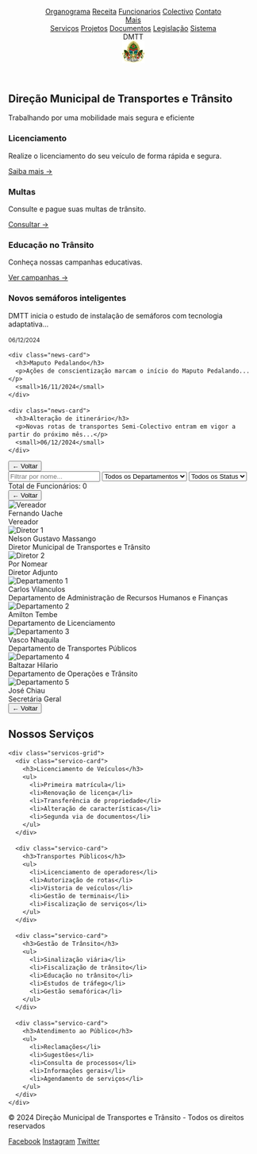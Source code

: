 <html><head><base href="https://camiloduvane.github.io/DMTT/"><title>DMTT - Direção Municipal de Transportes e Trânsito</title><meta charset="UTF-8"><meta name="viewport" content="width=device-width, initial-scale=1">
<style>
:root {
  --primary: #4CAF50;  /* Change from #1a4b8c to a green color */
  --secondary: #e63946;
  --light: #f1faee;
  --dark: #2e7d32;     /* Change from #1d3557 to darker green */
  --gray: #81c784;     /* Change from #457b9d to lighter green */
}

* {
  margin: 0;
  padding: 0;
  box-sizing: border-box;
  font-family: 'Segoe UI', sans-serif;
}

body {
  background: var(--light);
  color: var(--dark);
  line-height: 1.6;
}

.header {
  background: var(--primary);
  color: white;
  padding: 1rem;
  position: sticky;
  top: 0;
  z-index: 100;
  box-shadow: 0 2px 5px rgba(0,0,0,0.2);
}

.nav {
  max-width: 1200px;
  margin: 0 auto;
  display: flex;
  justify-content: space-between;
  align-items: center;
}

.logo {
  display: flex;
  align-items: center;
  gap: 1rem;
}

.logo-text {
  font-size: 1.5rem;
  font-weight: bold;
}

.logo-image {
  width: 60px;
  height: 60px;
  border-radius: 50%;
  overflow: hidden;
  background: #fff;
}

.logo-image img {
  width: 100%;
  height: 100%;
  object-fit: cover;
}

.nav-links {
  display: flex;
  gap: 2rem;
  position: relative;
}

.nav-links a {
  color: white;
  text-decoration: none;
  transition: color 0.3s;
}

.dropdown {
  position: relative;
  display: inline-block;
}

.dropdown-content {
  display: none;
  position: absolute;
  background-color: var(--primary);
  min-width: 200px; /* Increased width for code */
  box-shadow: 0px 8px 16px 0px rgba(0,0,0,0.2);
  z-index: 1;
  border-radius: 4px;
  top: 100%;
  right: 0;
}

.dropdown-content a {
  color: white;
  padding: 12px 16px;
  text-decoration: none;
  display: block;
  white-space: pre-wrap; /* Allow code to wrap */
  font-family: 'Courier New', monospace; /* Better font for code */
}

.dropdown:hover .dropdown-content {
  display: block;
}

.dropdown-content a:hover {
  background-color: #81c784;  /* Use new gray (light green) color */
}

.hero {
  background: linear-gradient(rgba(0,0,0,0.5), rgba(0,0,0,0.5)), url('banner.jpg');
  background-size: cover;
  background-position: center;
  height: 60vh;
  display: flex;
  align-items: center;
  justify-content: center;
  color: white;
  text-align: center;
}

.hero h1 {
  font-size: 3rem;
  margin-bottom: 1rem;
}

.quick-links {
  display: grid;
  grid-template-columns: repeat(auto-fit, minmax(250px, 1fr));
  gap: 2rem;
  padding: 4rem 2rem;
  max-width: 1200px;
  margin: 0 auto;
}

.quick-link-card {
  background: white;
  padding: 2rem;
  border-radius: 8px;
  box-shadow: 0 2px 5px rgba(0,0,0,0.1);
  transition: transform 0.3s;
}

.quick-link-card:hover {
  transform: translateY(-5px);
}

.news-section {
  background: var(--primary);
  color: white;
  padding: 4rem 2rem;
}

.news-grid {
  display: grid;
  grid-template-columns: repeat(auto-fit, minmax(300px, 1fr));
  gap: 2rem;
  max-width: 1200px;
  margin: 0 auto;
}

.news-card {
  background: white;
  color: var(--dark);
  padding: 1.5rem;
  border-radius: 8px;
}

.footer {
  background: var(--dark);
  color: white;
  padding: 2rem;
  text-align: center;
}

.social-links {
  display: flex;
  justify-content: center;
  gap: 1rem;
  margin-top: 1rem;
}

.social-links a {
  color: white;
  text-decoration: none;
}

@media (max-width: 768px) {
  .nav {
    flex-direction: column;
    gap: 1rem;
  }
  
  .nav-links {
    flex-direction: column;
    align-items: center;
  }
  
  .hero h1 {
    font-size: 2rem;
  }
}

/* Add new styles for employee section */
.employee-section {
  display: none;
  position: fixed;
  top: 0;
  left: 0;
  width: 100%;
  height: 100%;
  background: var(--light);
  z-index: 1000;
  padding: 2rem;
  overflow-y: auto;
}

.employee-section.active {
  display: block;
}

.back-button {
  position: fixed;
  top: 1rem;
  left: 1rem;
  padding: 0.5rem 1rem;
  background: #1a4b8c;  /* Change from var(--primary) to blue */
  color: white;
  border: none;
  border-radius: 4px;
  cursor: pointer;
  z-index: 1001;
}

.back-button:hover {
  background: #143d73;  /* Darker blue for hover */
}

.filters {
  display: flex;
  gap: 1rem;
  margin: 2rem auto;
  max-width: 1200px;
  padding: 0 1rem;
}

.filters input,
.filters select {
  padding: 0.5rem;
  border: 1px solid #ddd;
  border-radius: 4px;
  font-size: 1rem;
}

.filters input {
  flex: 2; /* Changed from flex: 1 to give more space to the name filter */
  min-width: 300px; /* Add minimum width */
  padding: 0.75rem; /* Slightly increase padding */
  font-size: 1.1rem; /* Slightly larger font size */
}

.filters select {
  flex: 1;
  min-width: 200px;
}

.employee-count {
  max-width: 1200px;
  margin: 1rem auto;
  padding: 0 1rem;
  font-weight: bold;
  color: #000000;  /* Changed from var(--primary) to black */
  font-size: 1.1em;
}

.employee-list {
  max-width: 1200px;
  margin: 0 auto;
  padding: 0 1rem;
}

.employee-item {
  background: white;
  margin-bottom: 1rem;
  border-radius: 8px;
  box-shadow: 0 2px 5px rgba(0,0,0,0.1);
}

.employee-header {
  padding: 1rem;
  cursor: pointer;
  display: flex;
  justify-content: space-between;
  align-items: center;
}

.employee-header:hover {
  background: #f5f5f5;
}

.employee-details {
  display: none;
  padding: 1rem;
  border-top: 1px solid #eee;
}

.employee-details.active {
  display: block;
}

.employee-grid {
  display: grid;
  grid-template-columns: repeat(auto-fit, minmax(300px, 1fr));
  gap: 2rem;
  max-width: 1200px;
  margin: 3rem auto;
}

.employee-card {
  background: white;
  padding: 1.5rem;
  border-radius: 8px;
  box-shadow: 0 2px 5px rgba(0,0,0,0.1);
  display: grid;
  grid-template-columns: 100px 1fr;
  gap: 1.5rem;
}

.employee-card img {
  width: 100px;
  height: 100px;
  border-radius: 50%;
  object-fit: cover;
}

.employee-info {
  display: grid;
  gap: 0.5rem;
}

.employee-info h3 {
  margin-bottom: 0.5rem;
  color: #000000;  /* Changed from var(--primary) to black */
}

.info-row {
  display: grid;
  grid-template-columns: 120px 1fr;
  gap: 1rem;
  font-size: 0.9rem;
  border-bottom: 1px solid #eee;
  padding: 0.5rem 0;
}

.info-label {
  font-weight: bold;
  color: var(--gray);
}

.status-active {
  color: #000000;  /* Changed from #2ecc71 to black */
  font-weight: bold;
}

/* Add to existing CSS */
.org-section {
  display: none;
  position: fixed;
  top: 0;
  left: 0;
  width: 100%;
  height: 100%;
  background: linear-gradient(135deg, #f5f7fa 0%, #c3cfe2 100%);
  z-index: 1000;
  padding: 2rem;
  overflow-y: auto;
}

.org-section.active {
  display: block;
}

.org-chart {
  display: flex;
  flex-direction: column;
  align-items: center;
  gap: 30px; /* Reduce vertical gap between levels */
  padding: 60px 20px 30px 20px; /* Reduce top/bottom padding */
  max-width: 1400px;
  margin: 0 auto;
}

.level {
  display: flex;
  flex-wrap: wrap;
  gap: 15px; /* Reduce horizontal gap between boxes */
  justify-content: center;
  padding: 0 20px;
}

.level::after {
  content: '';
  position: absolute;
  bottom: -15px; /* Reduce vertical connector height */
  left: 50%;
  transform: translateX(-50%);
  width: 2px;
  height: 15px;
  background: rgba(0,0,0,0.1);
}

.level:last-child::after {
  display: none;
}

.box {
  background: white;
  border-radius: 20px;
  padding: 15px; /* Reduce padding */
  width: 180px; /* Make boxes slightly smaller */
  text-align: center;
  box-shadow: 0 15px 30px rgba(0,0,0,0.1);
  transition: all 0.3s ease;
  border: 1px solid rgba(0,0,0,0.05);
}

.box:hover {
  transform: translateY(-8px);
  box-shadow: 0 20px 40px rgba(0,0,0,0.15);
}

.avatar {
  width: 80px; /* Make avatars smaller */
  height: 80px;
  border-radius: 50%;
  margin: 0 auto 10px;
  overflow: hidden;
  border: 4px solid #4CAF50;  /* Change border color to match new primary */
  box-shadow: 0 5px 15px rgba(0,0,0,0.2);
}

.name {
  font-size: 1.1em; /* Slightly smaller font */
  font-weight: 600;
  color: #2c3e50;
  margin-bottom: 5px;
}

.position {
  font-size: 0.9em; /* Slightly smaller font */
  color: #000000;  /* Changed from #4CAF50 to black */
  font-weight: 500;
  margin-bottom: 8px;
}

.contact-info {
  font-size: 0.9em;
  color: #666;
  padding-top: 10px;
  border-top: 1px solid #eee;
  margin-top: 10px;
  line-height: 1.6;
}

/* Add styles for services section */
.servicos-section {
  display: none;
  position: fixed;
  top: 0;
  left: 0;
  width: 100%;
  height: 100%;
  background: var(--light);
  z-index: 1000;
  padding: 2rem;
  overflow-y: auto;
}

.servicos-section.active {
  display: block;
}

.servicos-container {
  max-width: 1200px;
  margin: 2rem auto;
  padding: 0 1rem;
}

.servicos-container h2 {
  text-align: center;
  color: #000000;  /* Changed from var(--primary) to black */
  margin-bottom: 2rem;
  font-size: 2rem;
}

.servicos-grid {
  display: grid;
  grid-template-columns: repeat(auto-fit, minmax(250px, 1fr));
  gap: 2rem;
}

.servico-card {
  background: white;
  padding: 2rem;
  border-radius: 8px;
  box-shadow: 0 2px 5px rgba(0,0,0,0.1);
  transition: transform 0.3s;
}

.servico-card:hover {
  transform: translateY(-5px);
}

.servico-card h3 {
  color: #000000;  /* Changed from var(--primary) to black */
  margin-bottom: 1rem;
  font-size: 1.25rem;
}

.servico-card ul {
  list-style: none;
  padding: 0;
}

.servico-card ul li {
  padding: 0.5rem 0;
  border-bottom: 1px solid #eee;
}

.servico-card ul li:last-child {
  border-bottom: none;
}

/* Updated legislacao styles */
.legislacao-container h2 {
  text-align: center;
  color: #000000;  /* Changed from var(--primary) to black */
  margin-bottom: 2rem;
}

.legislacao-container .documento-lista a {
  color: #000000;  /* Changed from var(--primary) to black */
}

/* Update A6 preview styles */
.a6-preview, .license-back {
    background: white;
    margin: 20px auto;
    padding: 10mm;
    position: relative;
    width: 105mm;  /* Standard A6 width */
    height: 148mm; /* Standard A6 height */
    font-size: 10px;
    box-sizing: border-box;
    border: 2px solid darkgreen;
    outline: 2px solid #ffd700;
    outline-offset: 2px;
    box-shadow: 0 0 0 6px darkred;
    display: flex;
    flex-direction: column;
}

/* Update print styles */
@media print {
    body * {
        visibility: hidden;
    }
    
    .a6-preview, .license-back {
        visibility: visible;
        position: absolute;
        left: 1.5mm;
        top: 1.5mm;
        width: 93mm;  /* A6 width minus margins */
        height: 136mm; /* A6 height minus margins */
        margin: 0;
        padding: 10mm;
        border: 2px solid darkgreen !important;
        outline: 2px solid #ffd700 !important;
        outline-offset: 2px !important;
        box-shadow: 0 0 0 6px darkred !important;
        -webkit-print-color-adjust: exact;
        print-color-adjust: exact;
    }

    .license-back {
        position: absolute;
        top: 280mm; /* Position the back side on next page */
        page-break-before: always;
    }
}

/* Optimize content spacing */
.license-header {
    margin-bottom: 5px;
}

.municipality-info {
    margin-bottom: 5px;
}

.license-details {
    flex-grow: 1;
    font-size: 10px;
    line-height: 1.3;
}

.license-details p {
    margin: 3px 0;
}

.signature-section {
    margin-top: auto;
    margin-bottom: 10px;
}

/* Adjust signature elements */
.signature-section p {
    margin: 2px 0;
    font-size: 10px;
}

/* Add this to existing CSS */
.license-form {
  display: grid;
  grid-template-columns: repeat(3, 1fr);
  gap: 20px;
  padding: 25px;
}

.license-form h2 {
  grid-column: 1 / -1;
  margin-bottom: 20px;
  padding-bottom: 10px;
  border-bottom: 2px solid #3498db;
  color: #2c3e50;
}

.form-group {
  margin-bottom: 20px;
}

label {
  display: block;
  margin-bottom: 8px;
  color: #34495e;
  font-size: 14px;
}

input, select {
  height: 40px;
  width: 100%;
  border: 1px solid #ddd;
  border-radius: 4px;
  padding: 8px 12px;
  font-size: 14px;
  transition: border-color 0.3s ease;
}

select:focus, input:focus {
  outline: none;
  border-color: #3498db;
  box-shadow: 0 0 0 2px rgba(52, 152, 219, 0.2);
}

.preview {
  margin-top: 20px;
  padding: 20px;
  border: 1px dashed #ddd;
}

/* Update print styles */
@media print {
    body * {
        visibility: hidden;
    }
    
    .a6-preview, .license-back {
        visibility: visible;
        position: absolute;
        left: 1.5mm;
        top: 1.5mm;
        width: 93mm;  /* A6 width minus margins */
        height: 136mm; /* A6 height minus margins */
        margin: 0;
        padding: 10mm;
        border: 2px solid darkgreen !important;
        outline: 2px solid #ffd700 !important;
        outline-offset: 2px !important;
        box-shadow: 0 0 0 6px darkred !important;
        -webkit-print-color-adjust: exact;
        print-color-adjust: exact;
    }

    .license-back {
        position: absolute;
        top: 280mm; /* Change from 140mm to 280mm to move to third page */
        page-break-before: always;
    }
}

/* Add additional license styling */
.license-header {
    text-align: center;
    margin-bottom: 5px;
    position: relative;
    z-index: 1;
}

.logo-placeholder {
    width: 50px;
    height: 50px;
    margin: 0 auto 10px;
    display: flex;
    align-items: center;
    justify-content: center;
}

.municipality-info {
    text-align: center;
    margin-bottom: 5px;
    padding: 3px;
    border-radius: 4px;
}

.municipality-info h3 {
    margin: 2px 0;
    font-size: 16px;
    color: #000;
    text-align: center;
    font-weight: bold;
}

.municipality-info h4 {
    margin: 2px 0;
    font-size: 14px;
    color: #000;
    text-align: center;
    font-weight: bold;
}

.municipality-info h5 {
    margin: 2px 0;
    font-size: 12px;
    color: #000;
    text-align: center;
    font-weight: bold;
}

.license-number {
    color: #ff0000;
    text-decoration: underline;
    font-weight: bold;
    margin: 10px 0;
    font-size: 14px;
    text-transform: uppercase;
    text-align: center;
}

.license-details {
    text-align: left;
    margin: 5px 0;
    background: transparent;
    padding: 5px;
    border-radius: 4px;
    flex-grow: 1;
    position: relative;
    z-index: 1;
}

.license-details p {
    margin: 3px 0;
    padding: 2px 0;
}

.license-details strong {
    color: #444;
    min-width: 80px;
    display: inline-block;
}

.watermark {
    position: absolute;
    top: 50%;
    left: 50%;
    transform: translate(-50%, -50%) scale(3);
    opacity: 0.1;
    z-index: 0;
    pointer-events: none;
}

#qrcode {
    position: absolute;
    bottom: 20px;
    right: 20px;
    z-index: 1;
}

.license-type-back {
    text-align: center;
    margin-top: 20px;
    font-size: 12px;
    font-weight: bold;
}

/* Add these styles for the signature section */
.signature-section {
    text-align: center;
    padding: 5px;
    margin-top: auto;
    margin-bottom: 10px;
    position: relative;
    z-index: 1;
}

.signature-section p {
    margin: 2px 0;
    font-weight: bold;
    font-size: 10px;
}

.signature-line {
    width: 150px;
    height: 1px;
    background: #000;
    margin: 10px auto;
}

/* Add styles for selected vias display */
.selected-vias button:hover {
    background: #ff0000 !important;
    transform: scale(1.05);
}

.selected-vias li {
    transition: all 0.3s ease;
    background: white;
    padding: 5px;
    border-radius: 4px;
    margin-bottom: 5px !important;
}

.selected-vias li:hover {
    background: rgba(0,0,0,0.05);
}
</style>
<script src="https://cdnjs.cloudflare.com/ajax/libs/qrcodejs/1.0.0/qrcode.min.js"></script>
</head>
<body>

<header class="header">
  <nav class="nav">
    <div class="nav-links">
      <a href="https://camiloduvane.github.io/Orgranograma/">Organograma</a>
      <a href="https://camiloduvane.github.io/Receitas/">Receita</a>
      <a href="https://camiloduvane.github.io/Funcionarios/">Funcionarios</a>
      <a href="https://camiloduvane.github.io/Colectivo/">Colectivo</a>
      <a href="https://dmtt.gov.br/contato">Contato</a>
      <div class="dropdown">
        <a href="javascript:void(0)" style="cursor: pointer;">Mais</a>
        <div class="dropdown-content">
          <a href="https://dmtt.gov.br/servicos">Serviços</a>
          <a href="https://dmtt.gov.br/projetos">Projetos</a>
          <a href="https://dmtt.gov.br/documentos">Documentos</a>
          <a href="https://dmtt.gov.br/legislacao">Legislação</a>
          <a href="https://dmtt.gov.br/sistema" style="border-top: 1px solid rgba(255,255,255,0.1);">
            Sistema
          </a>
        </div>
      </div>
    </div>
    <div class="logo">
      <div class="logo-text">DMTT</div>
      <div class="logo-image">
        <img alt="Logo DMTT - Direção Municipal de Transportes e Trânsito" src="DMTT.bmp" width="45" height="45">
      </div>
    </div>
  </nav>
</header>

<section class="hero">
  <div>
    <h1>Direção Municipal de Transportes e Trânsito</h1>
    <p>Trabalhando por uma mobilidade mais segura e eficiente</p>
  </div>
</section>

<section class="quick-links">
  <div class="quick-link-card">
    <h3>Licenciamento</h3>
    <p>Realize o licenciamento do seu veículo de forma rápida e segura.</p>
    <a href="https://dmtt.gov.br/licenciamento">Saiba mais →</a>
  </div>
  
  <div class="quick-link-card">
    <h3>Multas</h3>
    <p>Consulte e pague suas multas de trânsito.</p>
    <a href="https://dmtt.gov.br/multas">Consultar →</a>
  </div>
  
  <div class="quick-link-card">
    <h3>Educação no Trânsito</h3>
    <p>Conheça nossas campanhas educativas.</p>
    <a href="https://dmtt.gov.br/educacao">Ver campanhas →</a>
  </div>
</section>

<section class="news-section">
  <div class="news-grid">
    <div class="news-card">
      <h3>Novos semáforos inteligentes</h3>
      <p>DMTT inicia o estudo de instalação de semáforos com tecnologia adaptativa...</p>
      <small>06/12/2024</small>
    </div>
    
    <div class="news-card">
      <h3>Maputo Pedalando</h3>
      <p>Ações de conscientização marcam o início do Maputo Pedalando...</p>
      <small>16/11/2024</small>
    </div>
    
    <div class="news-card">
      <h3>Alteração de itinerário</h3>
      <p>Novas rotas de transportes Semi-Colectivo entram em vigor a partir do próximo mês...</p>
      <small>06/12/2024</small>
    </div>
  </div>
</section>

<div id="employeeSection" class="employee-section">
  <button class="back-button" onclick="hideEmployees()">← Voltar</button>
  
  <div class="filters">
    <input type="text" id="nameFilter" placeholder="Filtrar por nome...">
    <select id="departmentFilter">
      <option value="">Todos os Departamentos</option>
      <option value="Vereação">Vereação</option>
      <option value="Direcção">Direcção</option>
      <option value="Departamento de Administração e Recursos Humanos">DARHF</option>
      <option value="Departamento de Licenciamento">DL</option>
      <option value="Departamento de Operações e Trânsito">DOT</option>
      <option value="Departamento de Transportes Público">DTP</option>
      <option value="Secretaria">Secretaria</option>
      <option value="BRT">BRT</option>
    </select>
    <select id="statusFilter">
      <option value="">Todos os Status</option>
      <option value="Ativo">Ativo</option>
      <option value="Inativo">Inativo</option>
      <option value="Ferias">De Férias</option>
    </select>
  </div>

  <div class="employee-count">
    Total de Funcionários: <span id="employeeCount">0</span>
  </div>

  <div class="employee-list">
    <!-- Employee items will be generated by JavaScript -->
  </div>
</div>

<div id="orgSection" class="org-section">
  <button class="back-button" onclick="hideOrg()">← Voltar</button>
  
  <div class="org-chart">
    <!-- Vereador Level -->
    <div class="level">
      <div class="box">
        <div class="avatar">
          <img src="vereador.jpg" alt="Vereador">
        </div>
        <div class="name">Fernando Uache</div>
        <div class="position">Vereador</div>
        <div class="contact-info" style="display: none;">
          <p>Email: vereador@example.com</p>
          <p>Telefone: (+258) 1234-5678</p>
        </div>
      </div>
    </div>
    <!-- Director Level -->
    <div class="level">
      <div class="box">
        <div class="avatar">
          <img src="diretor1.jpg" alt="Diretor 1">
        </div>
        <div class="name">Nelson Gustavo Massango</div>
        <div class="position">Diretor Municipal de Transportes e Trânsito</div>
        <div class="contact-info" style="display: none;">
          <p>Email: diretor1@example.com</p>
          <p>Telefone: (+258) 2345-6789</p>
        </div>
      </div>
      <div class="box">
        <div class="avatar">
          <img src="diretor2.jpg" alt="Diretor 2">
        </div>
        <div class="name">Por Nomear</div>
        <div class="position">Diretor Adjunto</div>
        <div class="contact-info" style="display: none;">
          <p>Email: diretor2@example.com</p>
          <p>Telefone: (+258) 3456-7890</p>
        </div>
      </div>
    </div>
    <!-- Department Level -->
    <div class="level">
      <div class="box">
        <div class="avatar">
          <img src="departamento1.jpg" alt="Departamento 1">
        </div>
        <div class="name">Carlos Vilanculos</div>
        <div class="position">Departamento de Administração de Recursos Humanos e Finanças</div>
        <div class="contact-info" style="display: none;">
          <p>Email: dep.transito@example.com</p>
          <p>Telefone: (11) 4567-8901</p>
        </div>
      </div>
      <div class="box">
        <div class="avatar">
          <img src="departamento2.jpg" alt="Departamento 2">
        </div>
        <div class="name">Amilton Tembe</div>
        <div class="position">Departamento de Licenciamento</div>
        <div class="contact-info" style="display: none;">
          <p>Email: dep.projetos@example.com</p>
          <p>Telefone: (11) 5678-9012</p>
        </div>
      </div>
      <div class="box">
        <div class="avatar">
          <img src="departamento3.jpg" alt="Departamento 3">
        </div>
        <div class="name">Vasco Nhaquila</div>
        <div class="position">Departamento de Transportes Públicos</div>
        <div class="contact-info" style="display: none;">
          <p>Email: dep.operacoes@example.com</p>
          <p>Telefone: (11) 6789-0123</p>
        </div>
      </div>
      <div class="box">
        <div class="avatar">
          <img src="departamento4.jpg" alt="Departamento 4">
        </div>
        <div class="name">Baltazar Hilario</div>
        <div class="position">Departamento de Operações e Trânsito</div>
        <div class="contact-info" style="display: none;">
          <p>Email: dep.fiscalizacao@example.com</p>
          <p>Telefone: (11) 7890-1234</p>
        </div>
      </div>
      <div class="box">
        <div class="avatar">
          <img src="departamento5.jpg" alt="Departamento 5">
        </div>
        <div class="name">José Chiau</div>
        <div class="position">Secretária Geral</div>
        <div class="contact-info" style="display: none;">
          <p>Email: dep.admin@example.com</p>
          <p>Telefone: (11) 8901-2345</p>
        </div>
      </div>
    </div>
  </div>
</div>

<div id="servicosSection" class="servicos-section">
  <button class="back-button" onclick="hideServicos()">← Voltar</button>
  
  <div class="servicos-container">
    <h2>Nossos Serviços</h2>
    
    <div class="servicos-grid">
      <div class="servico-card">
        <h3>Licenciamento de Veículos</h3>
        <ul>
          <li>Primeira matrícula</li>
          <li>Renovação de licença</li>
          <li>Transferência de propriedade</li>
          <li>Alteração de características</li>
          <li>Segunda via de documentos</li>
        </ul>
      </div>

      <div class="servico-card">
        <h3>Transportes Públicos</h3>
        <ul>
          <li>Licenciamento de operadores</li>
          <li>Autorização de rotas</li>
          <li>Vistoria de veículos</li>
          <li>Gestão de terminais</li>
          <li>Fiscalização de serviços</li>
        </ul>
      </div>

      <div class="servico-card">
        <h3>Gestão de Trânsito</h3>
        <ul>
          <li>Sinalização viária</li>
          <li>Fiscalização de trânsito</li>
          <li>Educação no trânsito</li>
          <li>Estudos de tráfego</li>
          <li>Gestão semafórica</li>
        </ul>
      </div>

      <div class="servico-card">
        <h3>Atendimento ao Público</h3>
        <ul>
          <li>Reclamações</li>
          <li>Sugestões</li>
          <li>Consulta de processos</li>
          <li>Informações gerais</li>
          <li>Agendamento de serviços</li>
        </ul>
      </div>
    </div>
  </div>
</div>

<footer class="footer">
  <p>© 2024 Direção Municipal de Transportes e Trânsito - Todos os direitos reservados</p>
  <div class="social-links">
    <a href="https://facebook.com/dmtt">Facebook</a>
    <a href="https://instagram.com/dmtt">Instagram</a>
    <a href="https://twitter.com/dmtt">Twitter</a>
  </div>
</footer>

<script>
// User roles and credentials system
const users = [
  {
    username: 'CWD',
    password: '1234',
    role: 'Administrador',
    name: 'Camilo Duvane'
  },
  // Gestores
  {
    username: 'GST1',
    password: '5678',
    role: 'Gestor',
    name: 'Carlos Vilanculos'
  },
  {
    username: 'GST2', 
    password: '9012',
    role: 'Gestor',
    name: 'Amilton Tembe'
  },
  // Supervisores
  {
    username: 'SPV1',
    password: '3456',
    role: 'Supervisor',
    name: 'Vasco Nhaquila'
  },
  {
    username: 'SPV2',
    password: '7890',
    role: 'Supervisor',
    name: 'Baltazar Hilario'
  },
  // Técnicos
  {
    username: 'TEC1',
    password: '2345',
    role: 'Técnico',
    name: 'Jose Chiau'
  },
  {
    username: 'TEC2',
    password: '6789',
    role: 'Técnico',
    name: 'Leonilde Chitofo'
  }
];

// Function to update form fields based on license type
function updateFormFields() {
    const licenseType = document.getElementById('licenseType').value;
    const capacityGroup = document.querySelector('label[for="capacity"]').parentElement;
    const routeGroup = document.querySelector('label[for="route"]').parentElement;
    const viaGroup = document.querySelector('label[for="via"]').parentElement;
    const grossWeightGroup = document.getElementById('grossWeightGroup');
    
    const isTaxiType = ['taxi', 'taxiMercadoria', 'taxiApp', 'motoTaxi'].includes(licenseType);
    const isRouteType = ['semicolectivo', 'passageiros'].includes(licenseType);
    
    if (licenseType === 'camiao') {
        capacityGroup.style.display = 'none';
        routeGroup.style.display = 'none';
        viaGroup.style.display = 'block';
        grossWeightGroup.style.display = 'block';
        viaGroup.querySelector('label').textContent = 'Vias Autorizadas:';
        document.getElementById('via').multiple = true;
    } else if (isTaxiType) {
        capacityGroup.style.display = 'block';
        routeGroup.style.display = 'none';
        viaGroup.style.display = 'none';
        grossWeightGroup.style.display = 'none';
        document.querySelector('label[for="capacity"]').textContent = 'Praça:';
        updateTaxiStands();
    } else {
        capacityGroup.style.display = 'block';
        routeGroup.style.display = isRouteType ? 'block' : 'none';
        viaGroup.style.display = isRouteType ? 'block' : 'none';
        grossWeightGroup.style.display = 'none';
        document.querySelector('label[for="capacity"]').textContent = 'Lotação:';
        resetCapacityOptions();
    }
}

// Function to show login form
function showSistemaLogin() {
  const content = `
    <div class="sistema-section" style="
      position: fixed;
      top: 0;
      left: 0;
      width: 100%;
      height: 100%;
      z-index: 1000;
      overflow-y: auto;
      background: var(--light);
      display: flex;
      justify-content: center;
      align-items: center;
    ">
      <button class="back-button" onclick="hideSistemaLogin()">← Voltar</button>
      
      <div class="login-card" style="
        background: white;
        padding: 2rem;
        border-radius: 8px;
        box-shadow: 0 2px 5px rgba(0,0,0,0.1);
        width: 100%;
        max-width: 400px;
      ">
        <h2 style="text-align: center; margin-bottom: 2rem; color: #000000;">Acesso ao Sistema</h2>
        
        <form id="loginForm" style="display: grid; gap: 1rem;">
          <div style="display: grid; gap: 0.5rem;">
            <label for="username" style="font-weight: bold;">Usuário:</label>
            <input type="text" id="username" name="username" required style="
              padding: 0.5rem;
              border: 1px solid #ddd;
              border-radius: 4px;
              font-size: 1rem;
            ">
          </div>
          
          <div style="display: grid; gap: 0.5rem;">
            <label for="password" style="font-weight: bold;">Senha:</label>
            <input type="password" id="password" name="password" required style="
              padding: 0.5rem;
              border: 1px solid #ddd;
              border-radius: 4px;
              font-size: 1rem;
            ">
          </div>
          
          <button type="submit" style="
            background: #1a4b8c;
            color: white;
            padding: 0.75rem;
            border: none;
            border-radius: 4px;
            font-size: 1rem;
            cursor: pointer;
            margin-top: 1rem;
          ">Entrar</button>
          
          <div id="loginMessage" style="
            color: red;
            text-align: center;
            margin-top: 1rem;
            display: none;
          "></div>
          
          <a href="#" style="
            text-align: center;
            color: #1a4b8c;
            text-decoration: none;
            font-size: 0.9rem;
            margin-top: 0.5rem;
          ">Esqueceu a senha?</a>
        </form>
      </div>
    </div>
  `;
  
  document.body.insertAdjacentHTML('beforeend', content);
  document.body.style.overflow = 'hidden';
  
  // Updated login handler with role-based access
  document.getElementById('loginForm').addEventListener('submit', function(e) {
    e.preventDefault();
    const username = document.getElementById('username').value;
    const password = document.getElementById('password').value;
    
    const user = users.find(u => u.username === username && u.password === password);
    
    if (user) {
      // Store user info in session
      sessionStorage.setItem('currentUser', JSON.stringify({
        username: user.username,
        role: user.role,
        name: user.name
      }));
      
      // Instead of redirecting to different URLs, show the licensing system
      hideSistemaLogin();
      showLicensingSystem();
    } else {
      // Show error message
      const msgElement = document.getElementById('loginMessage');
      msgElement.textContent = 'Usuário ou senha inválidos. Por favor tente novamente.';
      msgElement.style.display = 'block';
    }
  });
}

// Function to hide login form
function hideSistemaLogin() {
  const section = document.querySelector('.sistema-section');
  if (section) {
    section.remove();
  }
  document.body.style.overflow = 'auto';
}

function showLicensingSystem() {
  const content = `<div class="licensing-section" style="
    position: fixed;
    top: 0;
    left: 0;
    width: 100%;
    height: 100%;
    z-index: 1000;
    overflow-y: auto;
    background: var(--light);
    padding: 2rem;
  ">
    <button class="back-button" onclick="hideLicensingSystem()">← Voltar</button>
    
    <div class="container">
      <h1>Sistema de Licenciamento</h1>
      <div class="license-form">
        <h2>Nova Licença</h2>
        
        <div class="form-group">
          <label for="licenseType">Tipo de Licença:</label>
          <select id="licenseType" onchange="updateFormFields()">
            <option value="camiao">Licença de Camião</option>
            <option value="semicolectivo">Semi-Colectivo</option>
            <option value="taxi">Táxi</option>
            <option value="taxiApp">Táxi de Aplicativo</option>
            <option value="taxiMercadoria">Táxi de Mercadoria</option>
            <option value="motoTaxi">Moto-Táxi</option>
            <option value="escolar">Escolar</option>
            <option value="funebre">Transporte Fúnebre</option>
            <option value="passageiros">Transporte de Passageiros</option>
            <option value="ciclomotores">Licença de Ciclomotores</option>
            <option value="livreteCiclomotores">Livrete de Ciclomotores</option>
            <option value="oficinas">Oficinas</option>
          </select>
        </div>
        
        <div class="form-group" id="grossWeightGroup">
          <label for="grossWeight">Peso Bruto:</label>
          <input type="text" id="grossWeight" placeholder="Em toneladas">
        </div>
        
        <div class="form-group">
          <label for="licenseNumber">Número da Licença:</label>
          <input type="text" id="licenseNumber" readonly>
        </div>
        
        <div class="form-group">
          <label for="ownerName">Nome do Proprietário/Empresa:</label>
          <input type="text" id="ownerName">
        </div>
        
        <div class="form-group">
          <label for="address">Endereço:</label>
          <input type="text" id="address">
        </div>
        
        <div class="form-group">
          <label for="plate">Matrícula:</label>
          <input type="text" id="plate">
        </div>
        
        <div class="form-group">
          <label for="brand">Marca:</label>
          <input type="text" id="brand">
        </div>

        <div class="form-group">
          <label for="route">Rota:</label>
          <select id="route">
            <option value="">Selecione a rota</option>
            <option value="baixa_zimpecto">Baixa-Zimpecto</option>
            <option value="baixa_combatentes">Baixa P.Combatentes</option>
            <option value="baixa_laulane">Baixa-Laulane</option>
            <option value="a_voador_malhazine">A.voador-Malhazine</option>
          </select>
        </div>

        <div class="form-group">
          <label for="via">Via:</label>
          <select id="via" multiple>
            <option value="julius_nyerere">Av. Julius Nyerere</option>
            <option value="vladimir_lenine">Av. Vladimir Lenine</option>
            <option value="eduardo_mondlane">Av. Eduardo Mondlane</option>
            <option value="mao_tse_tung">Av. Mao Tse Tung</option>
            <option value="guerra_popular">Av. Guerra Popular</option>
            <option value="karl_marx">Av. Karl Marx</option>
            <option value="acordo_lusaka">Av. Acordo de Lusaka</option>
            <option value="fplm">Av. FPLM</option>
            <option value="angola">Av. Angola</option>
            <option value="zimbabwe">Av. Zimbabwe</option>
          </select>
        </div>

        <div class="form-group">
          <label for="duration">Duração:</label>
          <select id="duration">
            <option value="1">1 Mês</option>
            <option value="2">2 Meses</option>
            <option value="3">3 Meses</option>
            <option value="4">4 Meses</option>
            <option value="5">5 Meses</option>
            <option value="6">6 Meses</option>
            <option value="7">7 Meses</option>
            <option value="8">8 Meses</option>
            <option value="9">9 Meses</option>
            <option value="10">10 Meses</option>
            <option value="11">11 Meses</option>
            <option value="12">12 Meses</option>
          </select>
        </div>

        <div class="form-group">
          <label for="schedule">Horário:</label>
          <select id="schedule">
            <option value="24">24 Horas</option>
          </select>
        </div>

        <div class="form-group">
          <label for="paymentType">Forma de Depósito:</label>
          <select id="paymentType">
            <option value="numerario">Numerário</option>
            <option value="deposito">Depósito</option>
            <option value="transferencia">Transferência</option>
          </select>
        </div>
        
        <div class="form-group">
          <label for="bank">Banco:</label>
          <select id="bank" onchange="updateAccounts()">
            <option value="">Selecione o banco</option>
            <option value="BIM">BIM</option>
            <option value="BCI">BCI</option>
            <option value="Standard">Standard Bank</option>
            <option value="Absa">Absa</option>
          </select>
        </div>
        
        <div class="form-group">
          <label for="account">Conta:</label>
          <select id="account">
            <option value="">Selecione primeiro o banco</option>
          </select>
        </div>
        
        <div class="form-group">
          <label for="amount">Valor:</label>
          <input type="text" id="amount">
        </div>
        
        <div class="form-group">
          <label for="reference">Referência:</label>
          <input type="text" id="reference">
        </div>
        
        <div class="form-group">
          <label for="contact">Contacto:</label>
          <input type="text" id="contact" placeholder="(+258) " maxlength="16">
        </div>
        
        <div class="form-group">
          <label for="nuit">NUIT:</label>
          <input type="text" id="nuit" minlength="9" maxlength="12">
        </div>
        <div class="form-group">
          <button onclick="generateLicense()" style="
              background: #3498db;
              color: white;
              border: none;
              padding: 12px 24px;
              font-size: 14px;
              font-weight: 500;
              border-radius: 4px;
              cursor: pointer;
              transition: all 0.3s ease;
          ">Gerar Licença</button>
        </div>
      </div>
      
      <div class="preview">
        <h3>Pré-visualização</h3>
        <div id="licensePreview"></div>
      </div>
    </div>
  </div>`;

  document.body.insertAdjacentHTML('beforeend', content);
  document.body.style.overflow = 'hidden';
}

function hideLicensingSystem() {
  const section = document.querySelector('.licensing-section');
  if (section) {
    section.remove();
  }
  document.body.style.overflow = 'auto';
}

// Helper functions for the licensing system
function validateNUIT(input) {
  let nuit = input.replace(/\D/g, '');
  if (nuit.length > 12) {
    nuit = nuit.slice(0, 12);
  }
  return nuit;
}

function generateLicenseNumber() {
  const licenseType = document.getElementById('licenseType').value;
  const year = new Date().getFullYear();
  let count = parseInt(localStorage.getItem('licenseCount') || 0) + 1;
  localStorage.setItem('licenseCount', count);
  const paddedCount = count.toString().padStart(3, '0');
  const letterMap = {
    'camiao': 'LC',
    'semicolectivo': 'SC',
    'taxi': 'T',
    'taxiApp': 'TA',
    'taxiMercadoria': 'TM',
    'motoTaxi': 'MT',
    'escolar': 'E',
    'funebre': 'F',
    'passageiros': 'P',
    'ciclomotores': 'C',
    'livreteCiclomotores': 'L',
    'oficinas': 'O'
  };
  return `${paddedCount}/${year}/${letterMap[licenseType]}`;
}

function generateLicense() {
    const nuit = document.getElementById('nuit').value;
    
    if (nuit.length < 9 || nuit.length > 12) {
        alert('O NUIT deve ter entre 9 e 12 dígitos.');
        return;
    }

    if (!confirm('Tem certeza que deseja gerar a licença? Por favor, verifique se todos os dados estão corretos.\n\nAdvertência: Após gerar a licença, os dados serão registrados no sistema.')) {
        return;
    }

    // Generate license number first
    document.getElementById('licenseNumber').value = generateLicenseNumber();

    // Get all form values
    const licenseType = document.getElementById('licenseType').value;
    const licenseNumber = document.getElementById('licenseNumber').value;
    const ownerName = document.getElementById('ownerName').value;
    const address = document.getElementById('address').value;
    const plate = document.getElementById('plate').value;
    const brand = document.getElementById('brand').value;
    const grossWeight = document.getElementById('grossWeight').value;
    const duration = document.getElementById('duration').value;
    const schedule = document.getElementById('schedule').value;
    const route = document.getElementById('route').value;
    const selectedVias = Array.from(document.getElementById('via').selectedOptions)
        .map(option => option.text)
        .join(' - ');

    const preview = document.getElementById('licensePreview');
    
    const licenseDetailsHtml = `
        <p><strong>Nome:</strong> ${ownerName}</p>
        <p><strong>Endereço:</strong> ${address}</p>
        <p><strong>Matrícula:</strong> ${plate}</p>
        <p><strong>Marca:</strong> ${brand}</p>
        ${licenseType === 'camiao' ? `
            <p><strong>Peso Bruto:</strong> ${grossWeight} toneladas</p>
        ` : `
            ${route ? `<p><strong>Rota:</strong> ${route}</p>` : ''}
            ${selectedVias ? `<p><strong>Vias:</strong> ${selectedVias}</p>` : ''}
        `}
        <p><strong>Duração:</strong> ${duration} ${duration === '1' ? 'Mês' : 'Meses'}</p>
        <p><strong>Horário:</strong> ${schedule}</p>
        <p><strong>Data de Emissão:</strong> ${new Date().toLocaleDateString()}</p>
        <p><strong>Validade:</strong> ${new Date(new Date().setMonth(new Date().getMonth() + parseInt(duration))).toLocaleDateString()}</p>
    `;

    const licenseBackHtml = (() => {
        if (licenseType === 'camiao') {
            return `
                <div class="license-back">
                    <div class="watermark"><img src="DMTT.bmp" alt="Logotipo do Município" width="115" height="115"></div>
                    <div class="license-type-back">
                        <h3>Licença de Camião</h3>
                        <div class="authorized-routes">
                            <h4>Vias Autorizadas:</h4>
                            <p style="margin: 10px 0; line-height: 1.4;">${selectedVias}</p>
                        </div>
                    </div>
                    <div style="position: absolute; bottom: 40px; left: 10px; right: 120px; text-align: justify; font-size: 8px; font-weight: bold; padding: 5px;">
                        A licença é intransferível e será considerada válida apenas quando apresentada em conjunto com o livrete oficial correspondente ao veículo ao qual está vinculada, garantindo a conformidade com as normas vigentes e evitando qualquer uso indevido.
                    </div>
                    <div id="qrcode"></div>
                </div>
            `;
        } else {
            return `
                <div class="license-back">
                    <div class="watermark"><img src="DMTT.bmp" alt="Logotipo do Município" width="150" height="80"></div>
                    <div class="license-type-back">
                        <h3>Licença de Transporte</h3>
                    </div>
                    <div style="position: absolute; bottom: 40px; left: 10px; right: 120px; text-align: justify; font-size: 8px; font-weight: bold; padding: 5px;">
                        A licença é intransferível e será considerada válida apenas quando apresentada em conjunto com o livrete oficial correspondente ao veículo ao qual está vinculada, garantindo a conformidade com as normas vigentes e evitando qualquer uso indevido.
                    </div>
                    <div id="qrcode"></div>
                </div>
            `;
        }
    })();

    const licenseTemplate = `
        <div class="a6-preview">
            <div class="watermark"><img src="DMTT.bmp" alt="Logotipo do Município" width="115" height="115"></div>
            <div class="license-header">
                <div class="logo-placeholder"><img src="DMTT.bmp" alt="Logotipo do Município" width="50" height="50"></div>
                <div class="municipality-info">
                    <h3>MUNICÍPIO DE MAPUTO</h3>
                    <h4>CONSELHO MUNICIPAL</h4>
                    <h5>PELOURO DE MOBILIDADE, TRANSPORTES E TRÂNSITO</h5>
                </div>
                <div class="license-number">${licenseType} Nº ${licenseNumber}</div>
            </div>
            <div class="license-details">
                ${licenseDetailsHtml}
            </div>
            <div class="signature-section">
                <p>Data: ${new Date().toLocaleDateString()}</p>
                <div class="signature-line"></div>
                <p>O Responsável</p>
            </div>
        </div>
        ${licenseBackHtml}
        <div style="text-align: center; margin-top: 20px;">
            <button onclick="printLicense()" style="
                background: #3498db;
                color: white;
                border: none;
                padding: 12px 24px;
                font-size: 14px;
                font-weight: 500;
                border-radius: 4px;
                cursor: pointer;
                transition: all 0.3s ease;
            ">Imprimir Licença</button>
        </div>`;

    preview.innerHTML = licenseTemplate;
    
    // Generate QR code
    const qrcodeDiv = document.getElementById("qrcode");
    qrcodeDiv.innerHTML = '';
    
    new QRCode(qrcodeDiv, {
        text: `License: ${licenseNumber}\nOwner: ${ownerName}\nType: ${licenseType}`,
        width: 100,
        height: 100
    });
}

// Update print function
function printLicense() {
    window.print();
}

// Adiciona comportamento de scroll suave aos links
document.querySelectorAll('a[href^="#"]').forEach(anchor => {
  anchor.addEventListener('click', function (e) {
    const href = this.getAttribute('href');
    if (href === '#') return;
    
    e.preventDefault();
    const target = document.querySelector(href);
    if (target) {
      target.scrollIntoView({
        behavior: 'smooth'
      });
    }
  });
});

// Adiciona classe active ao link atual na navegação
const currentLocation = location.href;
const menuItems = document.querySelectorAll('.nav-links a');
menuItems.forEach(link => {
  if(link.href === currentLocation) {
    link.classList.add('active');
  }
});

// Function to show employee section
function showEmployees() {
  document.getElementById('employeeSection').classList.add('active');
  document.body.style.overflow = 'hidden';
}

// Function to hide employee section
function hideEmployees() {
  document.getElementById('employeeSection').classList.remove('active');
  document.body.style.overflow = 'auto';
}

// Update the Funcionarios link to trigger the employee section
document.querySelector('a[href="https://camiloduvane.github.io/Funcionarios/"]').addEventListener('click', function(e) {
  e.preventDefault();
  showEmployees();
});

// Function to show org section
function showOrg() {
  document.getElementById('orgSection').classList.add('active');
  document.body.style.overflow = 'hidden';
}

// Function to hide org section
function hideOrg() {
  document.getElementById('orgSection').classList.remove('active');
  document.body.style.overflow = 'auto';
}

// Add click handler for organogram link
document.querySelector('a[href="https://camiloduvane.github.io/Orgranograma/"]').addEventListener('click', function(e) {
  e.preventDefault();
  showOrg();
});

// Function to show services section
function showServicos() {
  document.getElementById('servicosSection').classList.add('active');
  document.body.style.overflow = 'hidden';
}

// Function to hide services section
function hideServicos() {
  document.getElementById('servicosSection').classList.remove('active');
  document.body.style.overflow = 'auto';
}

// Add this event listener to show services section
document.querySelector('.dropdown-content a[href="https://dmtt.gov.br/servicos"]').addEventListener('click', function(e) {
  e.preventDefault();
  showServicos();
});

// Add the showDetails function from original code
function showDetails(element) {
  const contactInfo = element.querySelector('.contact-info');
  contactInfo.style.display = contactInfo.style.display === 'block' ? 'none' : 'block';
}

// Add this to your existing JavaScript
const employees = [
  {
    id: 1,
    name: 'Fernando Uache',
    photo: 'fernandouache.jpg',
    position: 'Vereador',
    category: 'Técnico Superior N1',
    education: '...Por preencher...',
    location: 'Pacio',
    department: 'Vereação',
    status: 'Ativo'
  },
  {
    id: 2,
    name: 'Nelson Gustavo Massango',
    photo: 'nelsongustavomassango.jpg',
    position: 'Director',
    category: 'Técnico Suprior N1',
    education: 'Estatística',
    location: 'Direcção',
    department: 'Direcção',
    status: 'Ativo'
  },
  {
    id: 3,
    name: 'Carlos Vilanculos',
    photo: 'camiloduvane.jpg',
    position: 'Chefe de Departamento',
    category: 'Técnico Profissional',
    education: 'Contabilidade e Finanças',
    location: 'DARHF',
    department: 'Departamento de Administração e Recursos Humanos',
    status: 'Ativo'
  },
  {
    id: 4,
    name: 'Amilton Tembe',
    photo: 'camiloduvane.jpg',
    position: 'Chefe de Departamento',
    category: 'Ensino Geral',
    education: '12° Classe',
    location: 'DL',
    department: 'Departamento de Licenciamento',
    status: 'Ativo'
  },
{
    id: 5,
    name: 'Vasco Nhaquila',
    photo: 'camiloduvane.jpg',
    position: 'Chefe de Departamento',
    category: 'Técnico Supervisor N1',
    education: 'Administração Pública',
    location: 'DTP',
    department: 'Departamento de Transportes Público',
    status: 'Ativo'
  },
{
    id: 6,
    name: 'Baltazar Hilário Nhacumbe',
    photo: 'camiloduvane.jpg',
    position: 'Chefe de Departamento',
    category: 'Técnico Profissional',
    education: 'Eletricidade',
    location: 'DOT',
    department: 'Departamento de Operações e Trânsito',
    status: 'Ativo'
  },
{
    id: 7,
    name: 'Safo Charles Mahumana',
    photo: 'camiloduvane.jpg',
    position: 'Chefe de Recepção',
    category: 'Técnico Supervisor N1',
    education: 'Gestão e Políticas Públicas',
    location: 'DARHF',
    department: 'Departamento de Administração e Recursos Humanos',
    status: 'Ativo'
  },
  {
    id: 8,
    name: 'José Chiau',
    photo: 'camiloduvane.jpg',
    position: 'Chefe da Secretaria',
    category: 'Técnico Supervisor N1',
    education: 'Administração Pública',
    location: 'Secretaria',
    department: 'Secretaria',
    status: 'Ativo'
  },
  {
    id: 9,
    name: 'Ana Paula Francisco Muchanga',
    photo: 'camiloduvane.jpg',
    position: 'Secretaria Executiva',
    category: 'Técnica Profissional',
    education: 'Contabilidade e Gestão',
    location: 'Pacio',
    department: 'Vereação',
    status: 'Ativo'
  },
  {
    id: 10,
    name: 'Silvia Laurinda Tembe Machié',
    photo: 'camiloduvane.jpg',
    position: 'Secretaria Executiva',
    category: 'Técnica Profissional',
    education: 'Administração Pública',
    location: 'Secretaria',
    department: 'Departamento de Administração e Recursos Humanos',
    status: 'Ativo'
  },
  {
    id: 11,
    name: 'Camilo Wiliamo Duvane',
    photo: 'camiloduvane.jpg',
    position: 'Técnico',
    category: 'Técnico Supervisor N1',
    education: 'Contabilidade e Auditoria',
    location: 'DARHF',
    department: 'Departamento de Administração e Recursos Humanos',
    status: 'Ativo'
  },
  {
    id: 12,
    name: 'Loide Atalia da Sílvia Massangaie Castelo David',
    photo: 'camiloduvane.jpg',
    position: 'Directora Adjunta',
    category: 'Técnica Supervisor N1',
    education: 'Engenharia Civil',
    location: 'Direcção',
    department: 'Direcção',
    status: 'Inativo'
  },

{
    id: 13,
    name: 'Obadias José Djedje',
    photo: 'camiloduvane.jpg',
    position: 'Coordenador',
    category: 'Técnico Supervisor N1',
    education: 'Engenheiro de Transportes',
    location: 'BRT',
    department: 'BRT',
    status: 'Inativo'
  },
{
    id: 14,
    name: 'Pedro Luís Jamal',
    photo: 'camiloduvane.jpg',
    position: 'Técnico',
    category: 'Supervisor N1',
    education: 'Engenheiro Civil',
    location: 'BRT',
    department: 'BRT',
    status: 'Ativo'
  },
{
    id: 15,
    name: 'Sara Ernesto Macaringue',
    photo: 'camiloduvane.jpg',
    position: 'Técnica',
    category: 'Supervisor N1',
    education: 'Engenheira Civil',
    location: 'BRT',
    department: 'BRT',
    status: 'Ativo'
  },
{
    id: 16,
    name: 'Leonilde da Victoria José Chitofo',
    photo: 'camiloduvane.jpg',
    position: 'Técnica',
    category: 'Técnica Supervisor N1',
    education: 'Contabilidade e Auditoria',
    location: 'DARHF',
    department: 'Departamento de Administração e Recursos Humanos',
    status: 'Ativo'
  },
{
    id: 17,
    name: 'Felicidade Francisco Macamo',
    photo: 'camiloduvane.jpg',
    position: 'Chefe da Secretaria',
    category: 'Técnica Supervisor N1',
    education: 'Contabilidade e Auditoria',
    location: 'DARHF',
    department: 'Departamento de Administração e Recursos Humanos',
    status: 'Ativo'
  },
{
    id: 18,
    name: 'Egimenia Julião Churane',
    photo: 'camiloduvane.jpg',
    position: 'Técnica Superior N1',
    category: 'Técnica Supervisor N1',
    education: 'Gestão e Políticas Públicas',
    location: 'DARHF', 
    department: 'Departamento de Administração e Recursos Humanos',
    status: 'Inativo'
  },
{
    id: 19,
    name: 'Henriqueta Muchanga Buque',
    photo: 'camiloduvane.jpg',
    position: 'Técnica',
    category: 'Técnica Profissional',
    education: 'Contabilidade e Gestão',
    location: 'DARHF',
    department: 'Departamento de Administração e Recursos Humanos',
    status: 'Ativo'
  },
  {
    id: 20,
    name: 'Mateus Eduardo Mahotas',
    photo: 'camiloduvane.jpg',
    position: 'Auxiliar',
    category: 'Assistente Técnico',
    education: '10° Classe',
    location: 'DARHF',
    department: 'Departamento de Administração e Recursos Humanos',
    status: 'Ativo'
  },
  {
    id: 21,
    name: 'Omar Momad Omar',
    photo: 'camiloduvane.jpg',
    position: 'Auxiliar',
    category: 'Auxiliar',
    education: '7° Classe',
    location: 'DARHF',
    department: 'Departamento de Administração e Recursos Humanos',
    status: 'Ativo'
  },
  {
    id: 22,
    name: 'Gilda Francisco Zimba',
    photo: 'camiloduvane.jpg',
    position: 'Fiscal',
    category: 'Técnica Supervisores N1',
    education: 'Gestão de Recursos Humanos',
    location: 'Fiscalização',
    department: 'Departamento de Operação e Trânsito',
    status: 'Ativo'
  },
  {
    id: 23,
    name: 'Amélia Salmina Francisco Nubo',
    photo: 'camiloduvane.jpg',
    position: 'Técnica',
    category: 'Técnica Superior N1',
    education: 'Gestão de Recursos Humanos',
    location: 'Secretária',
    department: 'Departamento de Administração e Recursos Humanos',
    status: 'Ativo'
  },
  {
    id: 24,
    name: 'Helena Da Clara Tito',
    photo: 'camiloduvane.jpg',
    position: 'Técnica',
    category: 'Técnica Superior N1',
    education: 'Arquitetura',
    location: 'DOT',
    department: 'Departamento de Operações e Trânsito',
    status: 'Ativo'
  }, 
  {
    id: 25,
    name: 'Adérito Quefasse Canhavato',
    photo: 'camiloduvane.jpg',
    position: 'Técnico',
    category: 'Técnico',
    education: '12° Classe',
    location: 'Secretaria',
    department: 'Secretaria',
    status: 'Ativo'
  }, 
  {
    id: 26,
    name: 'José Joaquim Madlante',
    photo: 'camiloduvane.jpg',
    position: 'Técnico',
    category: 'Técnica Superior N1',
    education: 'Engenheiro',
    location: 'DOT',
    department: 'Departamento de Operações e Trânsito',
    status: 'Ativo'
  }, 
  {
    id: 27,
    name: 'Catarina Armando Chicuava',
    photo: 'camiloduvane.jpg',
    position: 'Técnica',
    category: 'Técnica Superior N1',
    education: 'Economia',
    location: 'DOT',
    department: 'Departamento de Operações e Trânsito',
    status: 'Ativo'
  }, 
  {
      id: 28,
    name: 'Ivete Salvador Muxanga',
    photo: 'camiloduvane.jpg',
    position: 'Fiscal',
    category: 'Técnica Superior N1',
    education: 'Gestão de Recursos Humanos',
    location: 'Fiscalização',
    department: 'Departamento de Operações e Trânsito',
    status: 'Ativo'
  }, 
  {
    id: 29,
    name: 'Hernane Alfredo Cumbana',
    photo: 'camiloduvane.jpg',
    position: 'Fiscal',
    category: 'Técnico Profissional',
    education: 'Gestão de Transportes',
    location: 'Fiscalização',
    department: 'Departamento de Operações e Trânsito',
    status: 'Ativo'
  }, 
  {
     id: 30,
    name: 'Aníbal António Nhacuongo',
    photo: 'camiloduvane.jpg',
    position: 'Auxiliar',
    category: 'Assistente Técnico',
    education: '10° Classe',
    location: 'DOT',
    department: 'Departamento de Operações e Trânsito',
    status: 'Ativo'
  }
];

function renderEmployees(filteredEmployees = employees) {
  const employeeList = document.querySelector('.employee-list');
  // Update employee count
  document.getElementById('employeeCount').textContent = filteredEmployees.length;
  
  employeeList.innerHTML = filteredEmployees.map(emp => `
    <div class="employee-item">
      <div class="employee-header" onclick="toggleDetails(${emp.id})">
        <span>${emp.name}</span>
        <span>${emp.department}</span>
      </div>
      <div class="employee-details" id="details-${emp.id}">
        <div class="employee-card">
          <img alt="Foto do funcionário ${emp.name}" src="${emp.photo}" width="100" height="100">
          <div class="employee-info">
            <h3>${emp.name}</h3>
            <div class="info-row">
              <span class="info-label">Cargo de Chefia:</span>
              <span>${emp.position}</span>
            </div>
            <div class="info-row">
              <span class="info-label">Categoria:</span>
              <span>${emp.category}</span>
            </div>
            <div class="info-row">
              <span class="info-label">Formação:</span>
              <span>${emp.education}</span>
            </div>
            <div class="info-row">
              <span class="info-label">Locação:</span>
              <span>${emp.location}</span>
            </div>
            <div class="info-row">
              <span class="info-label">Departamento:</span>
              <span>${emp.department}</span>
            </div>
            <div class="info-row">
              <span class="info-label">Status:</span>
              <span class="status-active">${emp.status}</span>
            </div>
          </div>
        </div>
      </div>
    </div>
  `).join('');
}

function toggleDetails(id) {
  const details = document.getElementById(`details-${id}`);
  details.classList.toggle('active');
}

function filterEmployees() {
  const nameFilter = document.getElementById('nameFilter').value.toLowerCase();
  const departmentFilter = document.getElementById('departmentFilter').value;
  const statusFilter = document.getElementById('statusFilter').value;

  const filtered = employees.filter(emp => {
    const matchName = emp.name.toLowerCase().includes(nameFilter);
    const matchDepartment = !departmentFilter || emp.department === departmentFilter;
    const matchStatus = !statusFilter || emp.status === statusFilter;
    return matchName && matchDepartment && matchStatus;
  });

  renderEmployees(filtered);
}

// Add event listeners for filters
document.getElementById('nameFilter').addEventListener('input', filterEmployees);
document.getElementById('departmentFilter').addEventListener('change', filterEmployees);
document.getElementById('statusFilter').addEventListener('change', filterEmployees);

// Initial render
renderEmployees();

// New functions for Receita, Projetos, Documentos, Colectivo, and Contato
function showReceita() {
  const content = `
    <div class="receita-section" style="
      position: fixed;
      top: 0;
      left: 0;
      width: 100%;
      height: 100%;
      z-index: 1000;
      overflow-y: auto;
      background: var(--light);
    ">
      <button class="back-button" onclick="hideReceita()">← Voltar</button>
      
      <div class="date-filter" style="margin: 2rem 0; text-align: center;">
        <input type="date" id="startDate">
        <input type="date" id="endDate">
        <select id="weekFilter">
          <option>Semana 1</option>
          <option>Semana 2</option>
          <option>Semana 3</option>
          <option>Semana 4</option>
        </select>
      </div>

      <table style="width: 90%; max-width: 1200px; margin: 2rem auto; border-collapse: collapse; background: white;">
        <thead>
          <tr style="background: var(--primary); color: white;">
            <th style="padding: 1rem;">Tipo de Licença</th>
            <th>Quantidade de Entrada</th>
            <th>Quantidade de Saída</th>
            <th>Valor Total (MT)</th>
          </tr>
        </thead>
        <tbody>
          <tr>
            <td style="padding: 1rem; border: 1px solid #ddd;">Licença de Transporte Público</td>
            <td style="text-align: center;">200</td>
            <td style="text-align: center;">150</td>
            <td style="text-align: right;">75,000.00</td>
          </tr>
          <tr>
            <td style="padding: 1rem; border: 1px solid #ddd;">Licença de Táxi</td>
            <td style="text-align: center;">100</td>
            <td style="text-align: center;">80</td>
            <td style="text-align: right;">40,000.00</td>
          </tr>
          <tr style="background: #f5f5f5; font-weight: bold;">
            <td style="padding: 1rem; border: 1px solid #ddd;">TOTAL</td>
            <td style="text-align: center;">300</td>
            <td style="text-align: center;">230</td>
            <td style="text-align: right;">115,000.00</td>
          </tr>
        </tbody>
      </table>
    </div>
  `;
  
  document.body.insertAdjacentHTML('beforeend', content);
}

function hideReceita() {
  const section = document.querySelector('.receita-section');
  if (section) {
    section.remove();
  }
  document.body.style.overflow = 'auto';
}

function showProjetos() {
  const content = `
    <div class="projetos-section" style="
      position: fixed;
      top: 0;
      left: 0;
      width: 100%;
      height: 100%;
      z-index: 1000;
      overflow-y: auto;
      background: var(--light);
    ">
      <button class="back-button" onclick="hideProjetos()">← Voltar</button>
      
      <div class="projetos-grid" style="max-width: 1200px; margin: 2rem auto; display: grid; gap: 2rem; padding: 2rem;">
        <div class="projeto-card" style="background: white; padding: 2rem; border-radius: 8px;">
          <h3>Projeto BRT</h3>
          <p>Sistema de transporte rápido por ônibus para Maputo.</p>
          <div class="documento-lista">
            <a href="docs/brt-plano.pdf" target="_blank" style="display: block; margin: 1rem 0;">
              📄 Plano Diretor BRT (PDF)
            </a>
            <a href="docs/brt-estudos.pdf" target="_blank" style="display: block; margin: 1rem 0;">
              📄 Estudos de Viabilidade (PDF)
            </a>
          </div>
        </div>
      </div>
    </div>
  `;
  
  document.body.insertAdjacentHTML('beforeend', content);
}

function hideProjetos() {
  const section = document.querySelector('.projetos-section');
  if (section) {
    section.remove();
  }
  document.body.style.overflow = 'auto';
}

function showDocumentos() {
  const content = `
    <div class="documentos-section" style="
      position: fixed;
      top: 0;
      left: 0;
      width: 100%;
      height: 100%;
      z-index: 1000;
      overflow-y: auto;
      background: var(--light);
    ">
      <button class="back-button" onclick="hideDocumentos()">← Voltar</button>
      
      <div class="documentos-grid" style="max-width: 1200px; margin: 2rem auto; display: grid; gap: 2rem; padding: 2rem;">
        <div class="documento-card" style="background: white; padding: 2rem; border-radius: 8px;">
          <h3>Formulários</h3>
          <div class="documento-lista">
            <a href="Estrutura Organica (Actualizada).pdf" target="_blank">📄 Formulário de Licença (PDF)</a>
            <a href="docs/form1.docx" target="_blank">📝 Formulário de Licença (Word)</a>
            <a href="docs/planilha.xlsx" target="_blank">📊 Planilha de Controle (Excel)</a>
          </div>
        </div>
      </div>
    </div>
  `;
  
  document.body.insertAdjacentHTML('beforeend', content);
}

function hideDocumentos() {
  const section = document.querySelector('.documentos-section');
  if (section) {
    section.remove();
  }
  document.body.style.overflow = 'auto';
}

function showColectivo() {
  const content = `
    <div class="colectivo-section" style="
      position: fixed;
      top: 0;
      left: 0;
      width: 100%;
      height: 100%;
      z-index: 1000;
      overflow-y: auto;
      background: var(--light);
    ">
      <button class="back-button" onclick="hideColectivo()">← Voltar</button>
      
      <table style="width: 90%; max-width: 1200px; margin: 2rem auto; border-collapse: collapse; background: white;">
        <thead>
          <tr style="background: var(--primary); color: white;">
            <th style="padding: 1rem;">N° Ordem</th>
            <th>Responsável</th>
            <th>Atividade</th>
            <th>Descrição</th>
            <th>Prazo</th>
            <th>Status</th>
          </tr>
        </thead>
        <tbody>
          <tr>
            <td style="padding: 1rem; border: 1px solid #ddd;">001</td>
            <td>Carlos Silva</td>
            <td>Manutenção de Rotas</td>
            <td>Revisão das rotas existentes</td>
            <td>30/06/2024</td>
            <td style="color: green;">Em Andamento</td>
          </tr>
          <tr>
            <td style="padding: 1rem; border: 1px solid #ddd;">002</td>
            <td>Ana Santos</td>
            <td>Fiscalização</td>
            <td>Inspeção de terminais</td>
            <td>15/07/2024</td>
            <td style="color: orange;">Pendente</td>
          </tr>
          <tr>
            <td style="padding: 1rem; border: 1px solid #ddd;">003</td>
            <td>Pedro Costa</td>
            <td>Manutenção</td>
            <td>Reparação de semáforos</td>
            <td>20/07/2024</td>
            <td style="color: green;">Em Andamento</td>
          </tr>
          <tr>
            <td style="padding: 1rem; border: 1px solid #ddd;">004</td>
            <td>Maria Luisa</td>
            <td>Documentação</td>
            <td>Atualização de registros</td>
            <td>25/07/2024</td>
            <td style="color: red;">Atrasado</td>
          </tr>
          <tr>
            <td style="padding: 1rem; border: 1px solid #ddd;">005</td>
            <td>João Paulo</td>
            <td>Treinamento</td>
            <td>Capacitação de fiscais</td>
            <td>01/08/2024</td>
            <td style="color: green;">Em Andamento</td>
          </tr>
          <tr>
            <td style="padding: 1rem; border: 1px solid #ddd;">006</td>
            <td>Sofia Lima</td>
            <td>Planejamento</td>
            <td>Definição de novas rotas</td>
            <td>10/08/2024</td>
            <td style="color: orange;">Pendente</td>
          </tr>
          <tr>
            <td style="padding: 1rem; border: 1px solid #ddd;">007</td>
            <td>Lucas Mendes</td>
            <td>Manutenção</td>
            <td>Pintura de faixas</td>
            <td>15/08/2024</td>
            <td style="color: green;">Em Andamento</td>
          </tr>
          <tr>
            <td style="padding: 1rem; border: 1px solid #ddd;">008</td>
            <td>Clara Oliveira</td>
            <td>Fiscalização</td>
            <td>Vistoria de veículos</td>
            <td>20/08/2024</td>
            <td style="color: orange;">Pendente</td>
          </tr>
        </tbody>
      </table>
    </div>
  `;
  
  document.body.insertAdjacentHTML('beforeend', content);
}

function hideColectivo() {
  const section = document.querySelector('.colectivo-section');
  if (section) {
    section.remove();
  }
  document.body.style.overflow = 'auto';
}

function showContato() {
  const content = `
    <div class="contato-section" style="
      position: fixed;
      top: 0;
      left: 0;
      width: 100%;
      height: 100%;
      z-index: 1000;
      overflow-y: auto;
      background: var(--light);
    ">
      <button class="back-button" onclick="hideContato()">← Voltar</button>
      
      <div class="contato-card" style="max-width: 800px; margin: 2rem auto; background: white; padding: 2rem; border-radius: 8px;">
        <h2>DMTT - Direção Municipal de Transportes e Trânsito</h2>
        
        <div class="contato-info" style="margin-top: 2rem;">
          <h3>Linha de Atendimento</h3>
          <p>📞 +258 21 XXX XXX</p>
          
          <h3>Reclamações</h3>
          <p>📱 +258 84 XXX XXXX</p>
          <p>📧 reclamacoes@dmtt.gov.mz</p>
          
          <h3>Email Geral</h3>
          <p>📧 info@dmtt.gov.mz</p>
          
          <h3>Site</h3>
          <p>🌐 www.dmtt.gov.mz</p>
          
          <h3>Redes Sociais</h3>
          <div class="social-links" style="display: flex; gap: 1rem;">
            <a href="https://facebook.com/dmtt" style="text-decoration: none; color: #4267B2;">
              <span style="font-size: 1.2rem;">📱</span> Facebook
            </a>
            <a href="https://wa.me/258XXXXXXXX" style="text-decoration: none; color: #25D366;">
              <span style="font-size: 1.2rem;">💬</span> WhatsApp
            </a>
          </div>
        </div>
      </div>
    </div>
  `;
  
  document.body.insertAdjacentHTML('beforeend', content);
}

function hideContato() {
  const section = document.querySelector('.contato-section');
  if (section) {
    section.remove();
  }
  document.body.style.overflow = 'auto';
}

// Add common styles for back button
const backButtonStyles = `
.back-button {
  position: fixed;
  top: 1rem;
  left: 1rem;
  padding: 0.5rem 1rem;
  background: #1a4b8c;  /* Change from var(--primary) to blue */
  color: white;
  border: none;
  border-radius: 4px;
  cursor: pointer;
  z-index: 1001;
}

.back-button:hover {
  background: #143d73;  /* Darker blue for hover */
}
`;

// Add the styles to the document
if (!document.querySelector('#backButtonStyles')) {
  const styleElement = document.createElement('style');
  styleElement.id = 'backButtonStyles';
  styleElement.textContent = backButtonStyles;
  document.head.appendChild(styleElement);
}

// Add event listeners to the navigation links
document.querySelector('a[href="https://camiloduvane.github.io/Receitas/"]').addEventListener('click', function(e) {
  e.preventDefault();
  showReceita();
});

document.querySelector('a[href="https://dmtt.gov.br/projetos"]').addEventListener('click', function(e) {
  e.preventDefault();
  showProjetos();
});

document.querySelector('a[href="https://dmtt.gov.br/documentos"]').addEventListener('click', function(e) {
  e.preventDefault();
  showDocumentos();
});

document.querySelector('a[href="https://camiloduvane.github.io/Colectivo/"]').addEventListener('click', function(e) {
  e.preventDefault();
  showColectivo();
});

document.querySelector('a[href="https://dmtt.gov.br/contato"]').addEventListener('click', function(e) {
  e.preventDefault();
  showContato();
});

// Add new functions to handle the Legislação section
function showLegislacao() {
  const content = `
    <div class="legislacao-section" style="
      position: fixed;
      top: 0;
      left: 0;
      width: 100%;
      height: 100%;
      z-index: 1000;
      overflow-y: auto;
      background: var(--light);
      padding: 2rem;
    ">
      <button class="back-button" onclick="hideLegislacao()">← Voltar</button>
      
      <div class="legislacao-container" style="max-width: 1200px; margin: 2rem auto;">
        <h2 style="text-align: center; color: #000000; margin-bottom: 2rem;">Legislação</h2>
        
        <div class="legislacao-grid" style="display: grid; gap: 2rem;">
          <div class="legislacao-card" style="background: white; padding: 2rem; border-radius: 8px; box-shadow: 0 2px 5px rgba(0,0,0,0.1);">
            <h3>Leis de Trânsito</h3>
            <div class="documento-lista" style="display: grid; gap: 1rem; margin-top: 1rem;">
              <a href="docs/lei-transito.pdf" target="_blank" style="display: flex; align-items: center; text-decoration: none; color: #000000;">
                <span style="margin-right: 0.5rem;">📄</span>
                Lei de Base do Trânsito
              </a>
              <a href="docs/regulamento-transito.pdf" target="_blank" style="display: flex; align-items: center; text-decoration: none; color: #000000;">
                <span style="margin-right: 0.5rem;">📄</span>
                Regulamento do Código de Trânsito
              </a>
            </div>
          </div>
          
          <div class="legislacao-card" style="background: white; padding: 2rem; border-radius: 8px; box-shadow: 0 2px 5px rgba(0,0,0,0.1);">
            <h3>Decretos</h3>
            <div class="documento-lista" style="display: grid; gap: 1rem; margin-top: 1rem;">
              <a href="docs/decreto1.pdf" target="_blank" style="display: flex; align-items: center; text-decoration: none; color: #000000;">
                <span style="margin-right: 0.5rem;">📄</span>
                Decreto 1/2023 - Regulamentação de Transportes
              </a>
              <a href="docs/decreto2.pdf" target="_blank" style="display: flex; align-items: center; text-decoration: none; color: #000000;">
                <span style="margin-right: 0.5rem;">📄</span>
                Decreto 2/2023 - Normas de Sinalização
              </a>
            </div>
          </div>
          
          <div class="legislacao-card" style="background: white; padding: 2rem; border-radius: 8px; box-shadow: 0 2px 5px rgba(0,0,0,0.1);">
            <h3>Portarias</h3>
            <div class="documento-lista" style="display: grid; gap: 1rem; margin-top: 1rem;">
              <a href="docs/portaria1.pdf" target="_blank" style="display: flex; align-items: center; text-decoration: none; color: #000000;">
                <span style="margin-right: 0.5rem;">📄</span>
                Portaria 1/2023 - Regulamentação de Licenças
              </a>
              <a href="docs/portaria2.pdf" target="_blank" style="display: flex; align-items: center; text-decoration: none; color: #000000;">
                <span style="margin-right: 0.5rem;">📄</span>
                Portaria 2/2023 - Normas de Fiscalização
              </a>
            </div>
          </div>
        </div>
      </div>
    </div>
  `;
  
  document.body.insertAdjacentHTML('beforeend', content);
}

function hideLegislacao() {
  const section = document.querySelector('.legislacao-section');
  if (section) {
    section.remove();
  }
  document.body.style.overflow = 'auto';
}

// Add event listener for legislacao link
document.querySelector('a[href="https://dmtt.gov.br/legislacao"]').addEventListener('click', function(e) {
  e.preventDefault();
  showLegislacao();
});

// Update the Sistema link event listener
document.querySelector('a[href="https://dmtt.gov.br/sistema"]').addEventListener('click', function(e) {
  e.preventDefault();
  showSistemaLogin();
});

// Update the updateAccounts function
function updateAccounts() {
    const bankAccounts = {
        'BIM': ['123456789', '987654321'],
        'BCI': ['456789123', '321654987'],
        'Standard': ['789123456', '654987321'],
        'Absa': ['147258369', '963852741']
    };
    
    const bank = document.getElementById('bank').value;
    const accountSelect = document.getElementById('account');
    accountSelect.innerHTML = '<option value="">Selecione a conta</option>';
    
    if (bank && bankAccounts[bank]) {
        bankAccounts[bank].forEach(account => {
            const option = document.createElement('option');
            option.value = account;
            option.textContent = account;
            accountSelect.appendChild(option);
        });
    }
}
</script>
</body></html>
